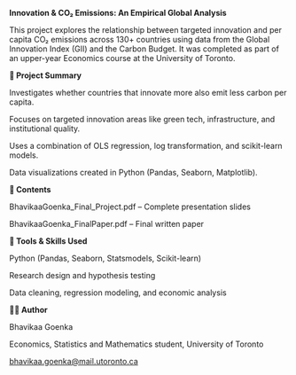 **Innovation & CO₂ Emissions: An Empirical Global Analysis**

This project explores the relationship between targeted innovation and per capita CO₂ emissions across 130+ countries using data from the Global Innovation Index (GII) and the Carbon Budget. It was completed as part of an upper-year Economics course at the University of Toronto.

**📄 Project Summary**

Investigates whether countries that innovate more also emit less carbon per capita.

Focuses on targeted innovation areas like green tech, infrastructure, and institutional quality.

Uses a combination of OLS regression, log transformation, and scikit-learn models.

Data visualizations created in Python (Pandas, Seaborn, Matplotlib).

**📁 Contents**

BhavikaaGoenka_Final_Project.pdf – Complete presentation slides

BhavikaaGoenka_FinalPaper.pdf – Final written paper


**🧠 Tools & Skills Used**

Python (Pandas, Seaborn, Statsmodels, Scikit-learn)

Research design and hypothesis testing

Data cleaning, regression modeling, and economic analysis


**👩‍💻 Author**

Bhavikaa Goenka

Economics, Statistics and Mathematics student, University of Toronto

bhavikaa.goenka@mail.utoronto.ca
